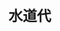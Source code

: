 # 水道代

<div class="pricechart" data-list='[
                {"year":"2013/04-05","price":"3434"},
                {"year":"2013/06-07","price":"3633"},
                {"year":"2013/08-09","price":"3633"},
                {"year":"2013/10-11","price":"3633"},
                {"year":"2013/12-2014/01","price":"3633"},
                {"year":"2014/02-03","price":"3633"},
                {"year":"2014/04-05","price":"3633"},
                {"year":"2014/06-07","price":"3736"},
                {"year":"2014/08-09","price":"3736"},
                {"year":"2014/10-11","price":"3831"},
                {"year":"2014/12-2015/01","price":"3878"},
                {"year":"2015/02-03","price":"3736"},
                {"year":"2015/04-05","price":"3628"},
                {"year":"2015/06-07","price":"3628"},
                {"year":"2015/08-09","price":"3628"},
                {"year":"2015/10-11","price":"3747"},
                {"year":"2015/12-2016/01","price":"3675"},
                {"year":"2016/02-03","price":"3628"},
                {"year":"2016/04-05","price":"3651"},
                {"year":"2016/06-07","price":"3651"},
                {"year":"2016/08-09","price":"3675"},
                {"year":"2016/10-11","price":"3651"},
                {"year":"2016/12-2017/01","price":"3747"},
                {"year":"2017/02-03","price":"3913"},
                {"year":"2017/04-05","price":"4199"},
                {"year":"2017/06-07","price":"3747"},
                {"year":"2017/08-09","price":"3699"},
                {"year":"2017/10-11","price":"3747"},
                {"year":"2017/12-2018/01","price":"3747"},
                {"year":"2018/02-03","price":""}
            ]' style="margin:auto;"></div>
